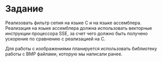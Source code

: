 # Задание

Реализовать фильтр сепия на языке C и на языке ассемблера. Реализация на языке ассемблера должна использовать векторные инструкции процессора SSE, за счет чего должно быть получено ускорение по сравнению с реализацией на C.

Для работы с изображениями планируется использовать библиотеку работы с BMP файлами, которую мы написали ранее.
